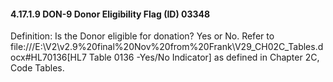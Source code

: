 #### 4.17.1.9 DON-9 Donor Eligibility Flag (ID) 03348

Definition: Is the Donor eligible for donation? Yes or No. Refer to file:///E:\V2\v2.9%20final%20Nov%20from%20Frank\V29_CH02C_Tables.docx#HL70136[HL7 Table 0136 -Yes/No Indicator] as defined in Chapter 2C, Code Tables.
